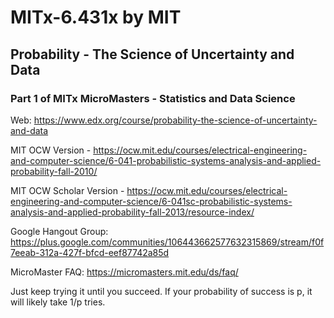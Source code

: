 # MITx-6.431x by MIT
## Probability - The Science of Uncertainty and Data
### Part 1 of MITx MicroMasters - Statistics and Data Science

Web:
https://www.edx.org/course/probability-the-science-of-uncertainty-and-data


MIT OCW Version
	- https://ocw.mit.edu/courses/electrical-engineering-and-computer-science/6-041-probabilistic-systems-analysis-and-applied-probability-fall-2010/

MIT OCW Scholar Version
	- https://ocw.mit.edu/courses/electrical-engineering-and-computer-science/6-041sc-probabilistic-systems-analysis-and-applied-probability-fall-2013/resource-index/

Google Hangout Group: https://plus.google.com/communities/106443662577632315869/stream/f0f7eeab-312a-427f-bfcd-eef87742a85d

MicroMaster FAQ: https://micromasters.mit.edu/ds/faq/


Just keep trying it until you succeed. If your probability of success is p, it will likely take 1/p tries.
